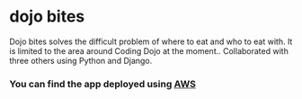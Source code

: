 # dojo bites
Dojo bites solves the difficult problem of where to eat and who to eat with. It is limited to the area around Coding Dojo at the moment.. Collaborated with three others using Python and Django.

### You can find the app deployed using [AWS](http://54.144.94.220/)
